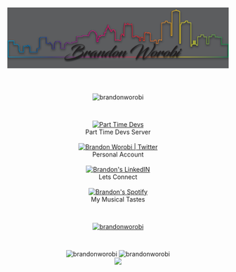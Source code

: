 <h1 align="center"> <img src="Photos\Portfolio Banner.png"/></h1>
<br>
<p align="center"> <img src="https://komarev.com/ghpvc/?username=brandonworobi&label=Code%20Stalkers&color=7a0eb4&style=plastic" alt="brandonworobi" /> </p>

<br>

<p align="center"><a href="https://discord.gg/Parttimedevs">
  <img alt="Part Time Devs" width="35px" src="https://raw.githubusercontent.com/peterthehan/peterthehan/master/assets/discord.svg"/> 
</a><br> Part Time Devs Server
<br>
<br>
<a href="https://twitter.com/bworobi">
  <img alt="Brandon Worobi | Twitter" width="35px" src="https://raw.githubusercontent.com/peterthehan/peterthehan/master/assets/twitter.svg" /></a> <br> Personal Account
<br>
<br>
<a href="https://www.linkedin.com/in/worobi/">
  <img  alt="Brandon's LinkedIN" width="35px" src="https://raw.githubusercontent.com/peterthehan/peterthehan/master/assets/linkedin.svg" />
</a>  <br>Lets Connect
<br>
<br>
<a href="https://open.spotify.com/user/sgtnibbles?si=2ae84da8f12b485e">
  <img  alt="Brandon's Spotify" width="35px" src="https://raw.githubusercontent.com/peterthehan/peterthehan/master/assets/spotify.svg" />
</a><br>
My Musical Tastes
<br></p>

<br>
<p align="center"> <a href="https://github.com/ryo-ma/github-profile-trophy"><img src="https://github-profile-trophy.vercel.app/?username=brandonworobi&theme=discord&no-bg=true&no-frame=true" alt="brandonworobi" /></a></p><br>

<p align="center"><img src="https://github-readme-stats.vercel.app/api/top-langs?username=brandonworobi&show_icons=true&theme=midnight-purple&locale=en&layout=compact" alt="brandonworobi" width="500px">

<img src="https://github-readme-stats.vercel.app/api?username=brandonworobi&show_icons=true&theme=midnight-purple&border=DD11DDlocale=en" alt="brandonworobi" />
<br>
<img src="https://github-readme-streak-stats.herokuapp.com?user=brandonworobi&theme=midnight-purple&fire=DD5D3D&ring=6B4FDD&border=DD11DD&stroke=DD11DD&currStreakNum=DD11DD&sideNums=DD5D3D&currStreakLabel=DD5D3D&dates=DD11DD(https://git.io/streak-stats)"/></p>
